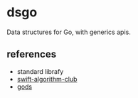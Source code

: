 # dsgo

Data structures for Go, with generics apis.

## references

- standard librafy
- [swift-algorithm-club](https://github.com/raywenderlich/swift-algorithm-club)
- [gods](https://github.com/emirpasic/gods)
